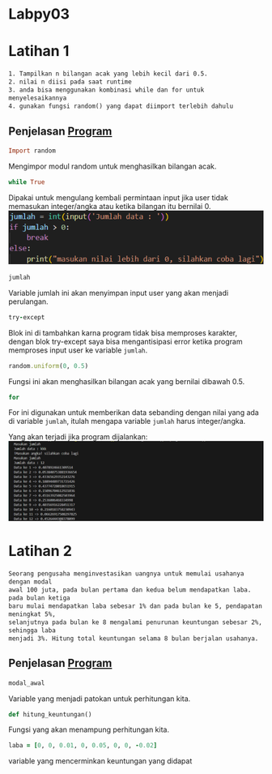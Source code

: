 # Labpy03

# Latihan 1
```
1. Tampilkan n bilangan acak yang lebih kecil dari 0.5.
2. nilai n diisi pada saat runtime
3. anda bisa menggunakan kombinasi while dan for untuk menyelesaikannya
4. gunakan fungsi random() yang dapat diimport terlebih dahulu
```

## Penjelasan [Program](program/latihan1.py)

```ruby
Import random
``` 
Mengimpor modul random untuk menghasilkan bilangan acak.

```ruby
while True
```
Dipakai untuk mengulang kembali permintaan input jika user tidak memasukan integer/angka atau ketika bilangan itu bernilai 0.
![alt text](gambar/nilaibilangan.png)

```ruby
jumlah
```
Variable jumlah ini akan menyimpan input user yang akan menjadi perulangan.

```ruby
try-except
```
Blok ini di tambahkan karna program tidak bisa memproses karakter, dengan blok try-except saya bisa mengantisipasi error ketika program memproses input user ke variable ```jumlah```.

```ruby
random.uniform(0, 0.5)
```
Fungsi ini akan menghasilkan bilangan acak yang bernilai dibawah 0.5.

```ruby
for
```
For ini digunakan untuk memberikan data sebanding dengan nilai yang ada di variable ```jumlah```, itulah mengapa variable ```jumlah``` harus integer/angka.

Yang akan terjadi jika program dijalankan:
![alt text](gambar/latihan1termin.png)

# Latihan 2

```
Seorang pengusaha menginvestasikan uangnya untuk memulai usahanya dengan modal
awal 100 juta, pada bulan pertama dan kedua belum mendapatkan laba. pada bulan ketiga
baru mulai mendapatkan laba sebesar 1% dan pada bulan ke 5, pendapatan meningkat 5%,
selanjutnya pada bulan ke 8 mengalami penurunan keuntungan sebesar 2%, sehingga laba
menjadi 3%. Hitung total keuntungan selama 8 bulan berjalan usahanya.
```

## Penjelasan [Program](program/latihan2.py)

```ruby
modal_awal
```
Variable yang menjadi patokan untuk perhitungan kita.

```ruby
def hitung_keuntungan()
```
Fungsi yang akan menampung perhitungan kita.

```ruby
laba = [0, 0, 0.01, 0, 0.05, 0, 0, -0.02]
```
variable yang mencerminkan keuntungan yang didapat

```ruby

```
```ruby

```
```ruby

```
```ruby

```
```ruby

```
```ruby

```
```ruby

```
